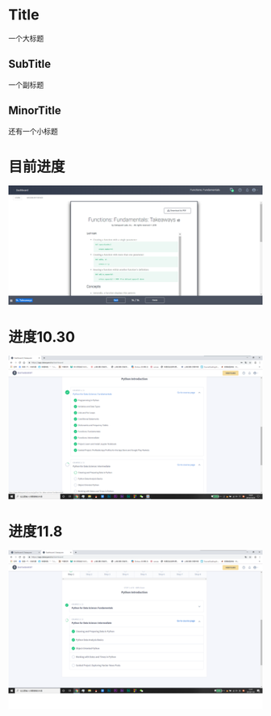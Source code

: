 # Title
一个大标题
## SubTitle
一个副标题
## MinorTitle
还有一个小标题
# 目前进度
![](https://github.com/ophwsjtu18/ohw19f/blob/master/student/gyz/%E8%BF%9B%E5%BA%A610.23.png)
# 进度10.30
![进度](https://github.com/ophwsjtu18/ohw19f/blob/master/student/gyz/%E8%BF%9B%E5%BA%A610.30.png)
# 进度11.8
![进度](https://github.com/ophwsjtu18/ohw19f/blob/master/student/gyz/%E8%BF%9B%E5%BA%A611.8.png)
